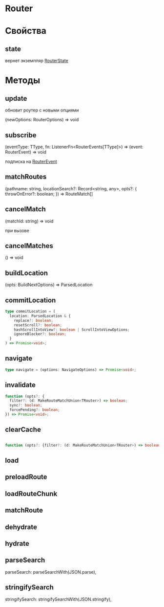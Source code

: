 # Router

# Свойства

## state

вернет экземпляр [RouterState](./RouterState.md)

# Методы

## update

обновит роутер с новыми опциями

(newOptions: RouterOptions) => void

## subscribe

(eventType: TType, fn: ListenerFn<RouterEvents[TType]>) => (event: RouterEvent) => void

подписка на [RouterEvent](./RouteEvent.md)

## matchRoutes

(pathname: string, locationSearch?: Record<string, any>, opts?: { throwOnError?: boolean; }) => RouteMatch[]

## cancelMatch

(matchId: string) => void

при вызове

## cancelMatches

() => void

## buildLocation

(opts: BuildNextOptions) => ParsedLocation

## commitLocation

```ts
type commitLocation = (
  location: ParsedLocation & {
    replace?: boolean;
    resetScroll?: boolean;
    hashScrollIntoView?: boolean | ScrollIntoViewOptions;
    ignoreBlocker?: boolean;
  }
) => Promise<void>;
```

## navigate

```ts
type navigate = (options: NavigateOptions) => Promise<void>;
```

## invalidate

```ts
function (opts?: {
  filter?: (d: MakeRouteMatchUnion<TRouter>) => boolean;
  sync?: boolean;
  forcePending?: boolean;
}) => Promise<void>;
```

## clearCache

```ts

function (opts?: {filter?: (d: MakeRouteMatchUnion<TRouter>) => boolean}) => void

```

## load

## preloadRoute

## loadRouteChunk

## matchRoute

## dehydrate

## hydrate

## parseSearch

parseSearch: parseSearchWith(JSON.parse),

## stringifySearch

stringifySearch: stringifySearchWith(JSON.stringify),
